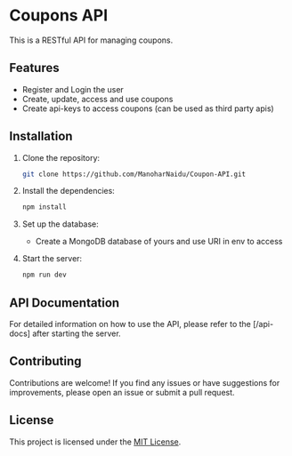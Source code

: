 # Coupons API

This is a RESTful API for managing coupons.

## Features

- Register and Login the user
- Create, update, access and use coupons
- Create api-keys to access coupons (can be used as third party apis)

## Installation

1. Clone the repository:

   ```bash
   git clone https://github.com/ManoharNaidu/Coupon-API.git
   ```

2. Install the dependencies:

   ```bash
   npm install
   ```

3. Set up the database:

   - Create a MongoDB database of yours and use URI in env to access

4. Start the server:

   ```bash
   npm run dev
   ```

## API Documentation

For detailed information on how to use the API, please refer to the [/api-docs] after starting the server.

## Contributing

Contributions are welcome! If you find any issues or have suggestions for improvements, please open an issue or submit a pull request.

## License

This project is licensed under the [MIT License](LICENSE).
